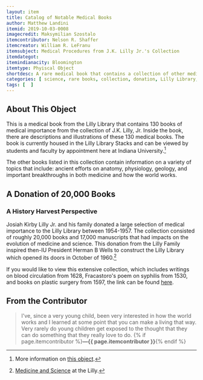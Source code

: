 ```yaml
---
layout: item
title: Catalog of Notable Medical Books
author: Matthew Landini
itemid: 2019-10-03-0008
imagecredit: Maksymilian Szostalo
itemcontributor: Nelson R. Shaffer
itemcreator: William R. LeFranu
itemsubject: Medical Procedures from J.K. Lilly Jr.'s Collection
itemdategot: 
itemindianacity: Bloomington
itemtype: Phyiscal Object
shortdesc: A rare medical book that contains a collection of other medical books from the Lilly Library
categories: [ science, rare books, collection, donation, Lilly Library, Eli Lilly ]
tags: [  ]
---
```

## About This Object

This is a medical book from the Lilly Library that contains 130 books of medical importance from the collection of J.K. Lilly, Jr. Inside the book, there are descriptions and illustrations of these 130 medical books. The book is currently housed in the Lilly Library Stacks and can be viewed by students and faculty by appointment here at Indiana University.[^1] 

The other books listed in this collection contain information on a variety of topics that include: ancient efforts on anatomy, physiology, geology, and important breakthroughs in both medicine and how the world works.

## A Donation of 20,000 Books
### A History Harvest Perspective

Josiah Kirby Lilly Jr. and his family donated a large selection of medical importance to the Lilly Library between 1954-1957. The collection consisted of roughly 20,000 books and 17,000 manuscripts that had impacts on the evolution of medicine and science. This donation from the Lilly Family inspired then-IU President Herman B Wells to construct the Lilly Library which opened its doors in October of 1960.[^2]

If you would like to view this extensive collection, which includes writings on blood circulation from 1628, Fracastoro's poem on syphilis from 1530, and books on plastic surgery from 1597, the link can be found [here](https://libraries.indiana.edu/lilly-library/medicine-and-science ).

## From the Contributor

>I've, since a very young child, been very interested in how the world works and I learned at some point that you can make a living that way. Very rarely do young children get exposed to the thought that they can do something that they really love to do. {% if page.itemcontributor %}**—{{ page.itemcontributor }}**{% endif %}


[^1]: More information on [this object](https://iucat.iu.edu/catalog/4891002).
[^2]: [Medicine and Science](https://libraries.indiana.edu/lilly-library/medicine-and-science) at the Lilly.
